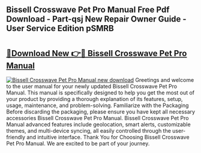 ## Bissell Crosswave Pet Pro Manual Free Pdf Download - Part-qsj New Repair Owner Guide - User Service Edition pSMRB

# <h2><a href="http://bc37017.oget.top/?id=Bissell+Crosswave+Pet+Pro+Manual">🔗Download New 👉🔴 Bissell Crosswave Pet Pro Manual</a></h2>

[![Bissell Crosswave Pet Pro Manual new download](https://i.imgur.com/5g1atiW.png)](http://bc37017.oget.top/?id=Bissell+Crosswave+Pet+Pro+Manual)
Greetings and welcome to the user manual for your newly updated Bissell Crosswave Pet Pro Manual. This manual is specifically designed to help you get the most out of your product by providing a thorough explanation of its features, setup, usage, maintenance, and problem-solving. Familiarize with the Packaging Before discarding the packaging, please ensure you have kept all necessary accessories Bissell Crosswave Pet Pro Manual. Bissell Crosswave Pet Pro Manual advanced features include geolocation, smart alerts, customizable themes, and multi-device syncing, all easily controlled through the user-friendly and intuitive interface. Thank You for Choosing Bissell Crosswave Pet Pro Manual. We are excited to be part of your journey.
